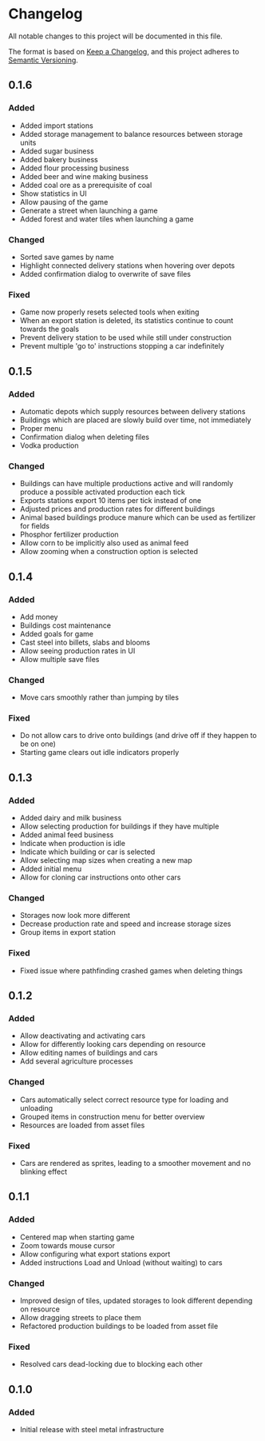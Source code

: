# Changelog

All notable changes to this project will be documented in this file.

The format is based on [Keep a Changelog](https://keepachangelog.com/en/1.0.0/), and this project adheres to [Semantic Versioning](https://semver.org/spec/v2.0.0.html).

## 0.1.6

### Added

- Added import stations
- Added storage management to balance resources between storage units
- Added sugar business
- Added bakery business
- Added flour processing business
- Added beer and wine making business
- Added coal ore as a prerequisite of coal
- Show statistics in UI
- Allow pausing of the game
- Generate a street when launching a game
- Added forest and water tiles when launching a game

### Changed

- Sorted save games by name
- Highlight connected delivery stations when hovering over depots
- Added confirmation dialog to overwrite of save files

### Fixed

- Game now properly resets selected tools when exiting
- When an export station is deleted, its statistics continue to count towards the goals
- Prevent delivery station to be used while still under construction
- Prevent multiple 'go to' instructions stopping a car indefinitely

## 0.1.5

### Added

- Automatic depots which supply resources between delivery stations
- Buildings which are placed are slowly build over time, not immediately
- Proper menu
- Confirmation dialog when deleting files
- Vodka production

### Changed

- Buildings can have multiple productions active and will randomly produce a possible activated production each tick
- Exports stations export 10 items per tick instead of one
- Adjusted prices and production rates for different buildings
- Animal based buildings produce manure which can be used as fertilizer for fields
- Phosphor fertilizer production
- Allow corn to be implicitly also used as animal feed
- Allow zooming when a construction option is selected

## 0.1.4

### Added

- Add money
- Buildings cost maintenance
- Added goals for game
- Cast steel into billets, slabs and blooms
- Allow seeing production rates in UI
- Allow multiple save files

### Changed

- Move cars smoothly rather than jumping by tiles

### Fixed

- Do not allow cars to drive onto buildings (and drive off if they happen to be on one)
- Starting game clears out idle indicators properly

## 0.1.3

### Added

- Added dairy and milk business
- Allow selecting production for buildings if they have multiple
- Added animal feed business
- Indicate when production is idle
- Indicate which building or car is selected
- Allow selecting map sizes when creating a new map
- Added initial menu
- Allow for cloning car instructions onto other cars

### Changed

- Storages now look more different
- Decrease production rate and speed and increase storage sizes
- Group items in export station

### Fixed

- Fixed issue where pathfinding crashed games when deleting things

## 0.1.2

### Added

- Allow deactivating and activating cars
- Allow for differently looking cars depending on resource
- Allow editing names of buildings and cars
- Add several agriculture processes

### Changed

- Cars automatically select correct resource type for loading and unloading
- Grouped items in construction menu for better overview
- Resources are loaded from asset files

### Fixed

- Cars are rendered as sprites, leading to a smoother movement and no blinking effect

## 0.1.1

### Added

- Centered map when starting game
- Zoom towards mouse cursor
- Allow configuring what export stations export
- Added instructions Load and Unload (without waiting) to cars

### Changed

- Improved design of tiles, updated storages to look different depending on resource
- Allow dragging streets to place them
- Refactored production buildings to be loaded from asset file

### Fixed

- Resolved cars dead-locking due to blocking each other

## 0.1.0

### Added

- Initial release with steel metal infrastructure
